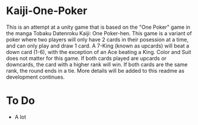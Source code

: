# Kaiji-One-Poker

This is an attempt at a unity game that is based on the "One Poker" game in the manga Tobaku Datenroku Kaiji: One Poker-hen. This game is a variant of poker where two players will only have 2 cards in their posession at a time, and can only play and draw 1 card. A 7-King (known as upcards) will beat a down card (1-6), with the exception of an Ace beating a King. Color and Suit does not matter for this game. If both cards played are upcards or downcards, the card with a higher rank will win. If both cards are the same rank, the round ends in a tie. More details will be added to this readme as development continues. 

# To Do
- A lot
